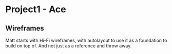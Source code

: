 # Project1 - Ace

## Wireframes

Matt starts with Hi-Fi wireframes, with autolayout to use it as a foundation to build on top of. And not just as a reference and throw away.


